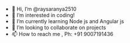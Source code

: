 - 👋 Hi, I’m @raysaranya2510
- 👀 I’m interested in coding!
- 🌱 I’m currently learning Node js and Angular js
- 💞️ I’m looking to collaborate on projects
- 📫 How to reach me , Ph: +91 9007191436

<!---
raysaranya2510/raysaranya2510 is a ✨ special ✨ repository because its `README.md` (this file) appears on your GitHub profile.
You can click the Preview link to take a look at your changes.
--->
